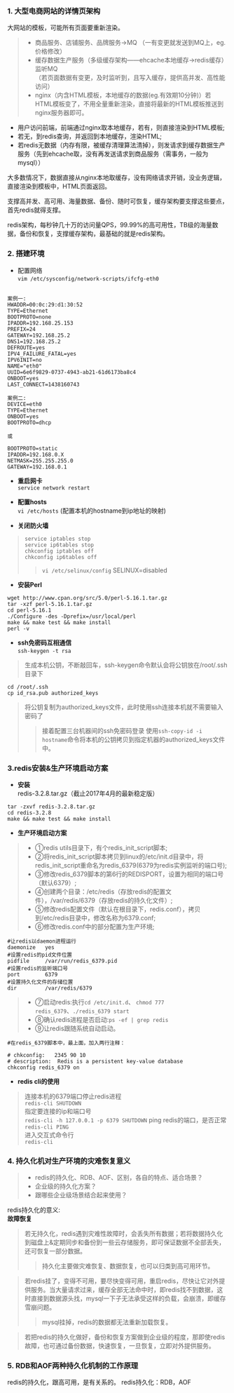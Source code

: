 ### 1. 大型电商网站的详情页架构
大网站的模板，可能所有页面要重新渲染。
>- 商品服务、店铺服务、品牌服务->MQ
（一有变更就发送到MQ上，eg.价格修改）
>- 缓存数据生产服务（多级缓存架构——ehcache本地缓存->redis缓存） 监听MQ  
（若页面数据有变更，及时监听到，且写入缓存，提供高并发、高性能访问）
>- nginx（内含HTML模板，本地缓存的数据(eg.有效期10分钟)）若HTML模板变了，不用全量重新渲染，直接将最新的HTML模板推送到nginx服务器即可。

- 用户访问前端，前端通过nginx取本地缓存，若有，则直接渲染到HTML模板;  
- 若无，到redis查询，并返回到本地缓存，渲染HTML;
- 若redis无数据（内存有限，被缓存清理算法清掉），则发请求到缓存数据生产服务（先到ehcache取，没有再发送请求到商品服务（需事务，一般为mysql））

大多数情况下，数据直接从nginx本地取缓存，没有网络请求开销，没业务逻辑，直接渲染到模板中，HTML页面返回。

支撑高并发、高可用、海量数据、备份、随时可恢复，缓存架构要支撑这些要点，首先redis就得支撑。

redis架构，每秒钟几十万的访问量QPS，99.99%的高可用性，TB级的海量数据，备份和恢复，支撑缓存架构，最基础的就是redis架构。

### 2. 搭建环境
- 配置网络  
`vim /etc/sysconfig/network-scripts/ifcfg-eth0`

```

案例一:
HWADDR=00:0c:29:d1:30:52
TYPE=Ethernet
BOOTPROTO=none
IPADDR=192.168.25.153
PREFIX=24
GATEWAY=192.168.25.2
DNS1=192.168.25.2
DEFROUTE=yes
IPV4_FAILURE_FATAL=yes
IPV6INIT=no
NAME="eth0"
UUID=6e6f9829-0737-4943-ab21-61d6173ba8c4
ONBOOT=yes
LAST_CONNECT=1438160743

案例二:
DEVICE=eth0
TYPE=Ethernet
ONBOOT=yes
BOOTPROTO=dhcp

或

BOOTPROTO=static
IPADDR=192.168.0.X
NETMASK=255.255.255.0
GATEWAY=192.168.0.1
```

- **重启网卡**   
`service network restart`
- **配置hosts**   
`vi /etc/hosts`
(配置本机的hostname到ip地址的映射)

- **关闭防火墙**  
>`service iptables stop`  
`service ip6tables stop`  
`chkconfig iptables off`  
`chkconfig ip6tables off`  
>>`vi /etc/selinux/config`
SELINUX=disabled

- **安装Perl**

```
wget http://www.cpan.org/src/5.0/perl-5.16.1.tar.gz
tar -xzf perl-5.16.1.tar.gz
cd perl-5.16.1
./Configure -des -Dprefix=/usr/local/perl
make && make test && make install
perl -v
```
- **ssh免密码互相通信**  
`ssh-keygen -t rsa`
>生成本机公钥，不断敲回车，ssh-keygen命令默认会将公钥放在/root/.ssh目录下

`cd /root/.ssh`  
`cp id_rsa.pub authorized_keys`  
>将公钥复制为authorized_keys文件，此时使用ssh连接本机就不需要输入密码了
>>接着配置三台机器间的ssh免密码登录
使用`ssh-copy-id -i hostname`命令将本机的公钥拷贝到指定机器的authorized_keys文件中。

### 3.redis安装&生产环境启动方案
- **安装**  
redis-3.2.8.tar.gz（截止2017年4月的最新稳定版）
```
tar -zxvf redis-3.2.8.tar.gz
cd redis-3.2.8
make && make test && make install
```

- **生产环境启动方案**
>- ①redis utils目录下，有个redis_init_script脚本;
>- ②将redis_init_script脚本拷贝到linux的/etc/init.d目录中，将redis_init_script重命名为redis_6379(6379为redis实例监听的端口号);
>- ③修改redis_6379脚本的第6行的REDISPORT，设置为相同的端口号（默认6379）;
>- ④创建两个目录：/etc/redis（存放redis的配置文件），/var/redis/6379（存放redis的持久化文件）;
>- ⑤修改redis配置文件（默认在根目录下，redis.conf），拷贝到/etc/redis目录中，修改名称为6379.conf;
>- ⑥修改redis.conf中的部分配置为生产环境;

```
#让redis以daemon进程运行
daemonize	yes	
#设置redis的pid文件位置			
pidfile		/var/run/redis_6379.pid 
#设置redis的监听端口号	
port		6379	
#设置持久化文件的存储位置			
dir 		/var/redis/6379	
```
>- ⑦启动redis:执行`cd /etc/init.d`、 `chmod 777 redis_6379`、`./redis_6379 start`
>- ⑧确认redis进程是否启动:`ps -ef | grep redis`
>- ⑨让redis跟随系统自动启动。

```
#在redis_6379脚本中，最上面，加入两行注释：

# chkconfig:   2345 90 10
# description:  Redis is a persistent key-value database
chkconfig redis_6379 on
```

- **redis cli的使用**
>连接本机的6379端口停止redis进程  
`redis-cli SHUTDOWN`  
指定要连接的ip和端口号  
`redis-cli -h 127.0.0.1 -p 6379 SHUTDOWN`
ping redis的端口，是否正常  
`redis-cli PING`  
进入交互式命令行  
`redis-cli`

### 4. 持久化机对生产环境的灾难恢复意义
>- redis的持久化、RDB、AOF、区别，各自的特点、适合场景？  
>- 企业级的持久化方案？  
>- 跟哪些企业级场景结合起来使用？

redis持久化的意义:  
**故障恢复**

>若无持久化，redis遇到灾难性故障时，会丢失所有数据；若将数据持久化到磁盘上&定期同步和备份到一些云存储服务，即可保证数据不全部丢失，还可恢复一部分数据。
>>持久化主要做灾难恢复、数据恢复，也可以归类到高可用环节。

>若redis挂了，变得不可用，要尽快变得可用，重启redis，尽快让它对外提供服务。当大量请求过来，缓存全部无法命中时，即redis找不到数据，这时直接到数据源头找，mysql一下子无法承受这样的负载，会崩溃，即缓存雪崩问题。
>>mysql挂掉，redis的数据都无法重新加载恢复。

>若把redis的持久化做好，备份和恢复方案做到企业级的程度，那即使redis故障，也可通过备份数据，快速恢复，一旦恢复，立即对外提供服务。

### 5. RDB和AOF两种持久化机制的工作原理
redis的持久化，跟高可用，是有关系的。
redis持久化：RDB，AOF
